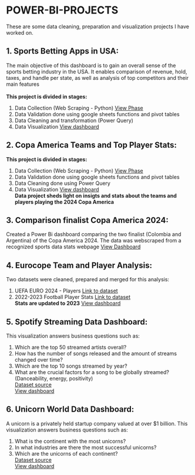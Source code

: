 # POWER-BI-PROJECTS
These are some data cleaning, preparation and visualization projects I have worked on.
## 1. Sports Betting Apps in USA:
  The main objective of this dashboard is to gain an overall sense of the sports betting industry in the USA. It enables comparison of revenue, hold, taxes, and handle per state, as well as   analysis of top competitors and their main features <br><br>
  **This project is divided in stages:**<br>
  1. Data Collection (Web Scraping - Python) [View Phase](https://github.com/sebastianBaquero98/USA-Sports-Betting-App-Info-Web-Scraper)
  2. Data Validation done using google sheets functions and pivot tables
  3. Data Cleaning and transformation (Power Query)
  4. Data Visualization [View dashboard](https://app.powerbi.com/view?r=eyJrIjoiMDNlNDg3OWMtZjM4Yi00N2E4LTg3ZGMtNGJjNTg0MmEwNzMxIiwidCI6Ijc2NDEwNWJhLTMxMTUtNGQyYS04ODU0LWMwYmM4NjBiZmJhZCJ9)

## 2. Copa America Teams and Top Player Stats:
  **This project is divided in stages:**
  1. Data Collection (Web Scraping - Python) [View Phase](https://github.com/sebastianBaquero98/Copa-America-Teams-Sofascore-Web-Scraper)
  2. Data Validation done using google sheets functions and pivot tables
  3. Data Cleaning done using Power Query
  4. Data Visualization [View dashboard](https://app.powerbi.com/view?r=eyJrIjoiYzVmMjVkYjAtMzEzYy00ZDkyLWEzMjktZDMzNzMxMTA1ZjNmIiwidCI6Ijc2NDEwNWJhLTMxMTUtNGQyYS04ODU0LWMwYmM4NjBiZmJhZCJ9&pageName=0d6b56743438923e1908)<br>
     **Data project sheds light on insigts and stats about the teams and players playing the 2024 Copa America**
## 3. Comparison finalist Copa America 2024:
  Created a Power Bi dashboard comparing the two finalist (Colombia and Argentina) of the Copa America 2024. The data was webscraped from a recognized sports data stats webpage
  [View Dashboard](https://app.powerbi.com/view?r=eyJrIjoiYjllZmEwZWYtZGMwNy00NzRhLWJlODUtZWE0YTVmZjllMmIzIiwidCI6Ijc2NDEwNWJhLTMxMTUtNGQyYS04ODU0LWMwYmM4NjBiZmJhZCJ9)

## 4. Eurocope Team and Player Analysis:
  Two datasets were cleaned, prepared and merged for this analysis:
  1. UEFA EURO 2024 - Players [Link to dataset](https://www.kaggle.com/datasets/damirdizdarevic/uefa-euro-2024-players)
  2. 2022-2023 Football Player Stats [Link to dataset](https://www.kaggle.com/datasets/vivovinco/20222023-football-player-stats/data)<br>
  **Stats are updated to 2023** [View dashboard](https://app.powerbi.com/view?r=eyJrIjoiNDFiNDEzZmItNzQ2My00MGVjLWEyMmItODE1NzE3NTI0YmJhIiwidCI6Ijc2NDEwNWJhLTMxMTUtNGQyYS04ODU0LWMwYmM4NjBiZmJhZCJ9&pageName=1f4cef59b0fae8a02153)

## 5. Spotify Streaming Data Dashboard:
  This visualization answers business questions such as:
  1. Which are the top 50 streamed artists overall?
  2. How has the number of songs released and the amount of streams changed over time?
  3. Which are the top 10 songs streamed by year?
  4. What are the crucial factors for a song to be globally streamed? (Danceability, energy, positivity)<br>
  [Dataset source](https://www.kaggle.com/datasets/brunoalarcon123/top-200-spotify-songs-dataset)<br>
  [View dashboard](https://app.powerbi.com/view?r=eyJrIjoiMjY1YTEwMWQtOTQ2MS00NjBiLThhODItNDNiNTA1ZWU2NDJmIiwidCI6Ijc2NDEwNWJhLTMxMTUtNGQyYS04ODU0LWMwYmM4NjBiZmJhZCJ9)
  
## 6. Unicorn World Data Dashboard:
  A unicorn is a privately held startup company valued at over $1 billion. This visualization answers business questions such as:
  1. What is the continent with the most unicorns?
  2. In what industries are there the most successful unicorns?
  3. Which are the unicorns of each continent? <br>
  [Dataset source](https://www.kaggle.com/datasets/shubhamoujlayan/all-the-unicorns-in-the-world)<br>
  [View dashboard](https://app.powerbi.com/view?r=eyJrIjoiODE4NmNjNjItMDFkMS00OWUwLWEwNmMtN2IwYmZiYmI0MDNiIiwidCI6Ijc2NDEwNWJhLTMxMTUtNGQyYS04ODU0LWMwYmM4NjBiZmJhZCJ9)



  
